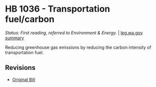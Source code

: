 # HB 1036 - Transportation fuel/carbon
*Status: First reading, referred to Environment & Energy.* | [leg.wa.gov summary](https://app.leg.wa.gov/billsummary?BillNumber=1036&Year=2021)

Reducing greenhouse gas emissions by reducing the carbon intensity of transportation fuel.

## Revisions
* [Original Bill](1/)